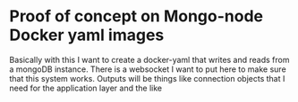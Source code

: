 # Proof of concept on Mongo-node Docker yaml images

Basically with this I want to create a docker-yaml that writes and reads from a mongoDB instance. There is a websocket I want to put here to make sure that this system works. Outputs will be things like connection objects that I need for the application layer and the like